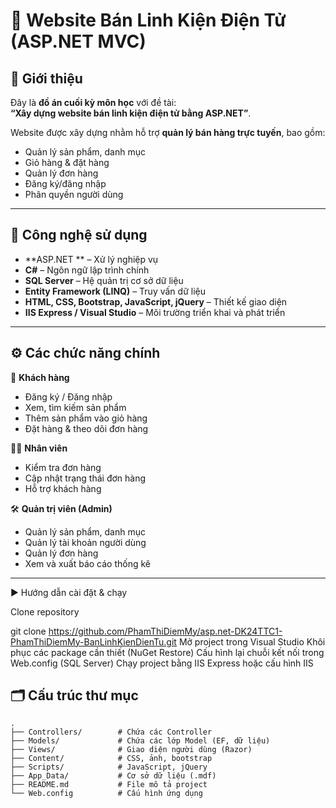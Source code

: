 # 🛒 Website Bán Linh Kiện Điện Tử (ASP.NET MVC)

## 📖 Giới thiệu
Đây là **đồ án cuối kỳ môn học** với đề tài:  
**“Xây dựng website bán linh kiện điện tử bằng ASP.NET”**.  

Website được xây dựng nhằm hỗ trợ **quản lý bán hàng trực tuyến**, bao gồm:  
- Quản lý sản phẩm, danh mục  
- Giỏ hàng & đặt hàng  
- Quản lý đơn hàng  
- Đăng ký/đăng nhập  
- Phân quyền người dùng  

---

## 🚀 Công nghệ sử dụng
- **ASP.NET ** – Xử lý nghiệp vụ 
- **C#** – Ngôn ngữ lập trình chính  
- **SQL Server** – Hệ quản trị cơ sở dữ liệu  
- **Entity Framework (LINQ)** – Truy vấn dữ liệu  
- **HTML, CSS, Bootstrap, JavaScript, jQuery** – Thiết kế giao diện  
- **IIS Express / Visual Studio** – Môi trường triển khai và phát triển  

---

## ⚙️ Các chức năng chính
👤 **Khách hàng**  
- Đăng ký / Đăng nhập  
- Xem, tìm kiếm sản phẩm  
- Thêm sản phẩm vào giỏ hàng  
- Đặt hàng & theo dõi đơn hàng  

🧑‍💼 **Nhân viên**  
- Kiểm tra đơn hàng  
- Cập nhật trạng thái đơn hàng  
- Hỗ trợ khách hàng  

🛠️ **Quản trị viên (Admin)**  
- Quản lý sản phẩm, danh mục  
- Quản lý tài khoản người dùng  
- Quản lý đơn hàng  
- Xem và xuất báo cáo thống kê  

---
▶️ Hướng dẫn cài đặt & chạy

Clone repository

git clone https://github.com/PhamThiDiemMy/asp.net-DK24TTC1-PhamThiDiemMy-BanLinhKienDienTu.git
Mở project trong Visual Studio
Khôi phục các package cần thiết (NuGet Restore)
Cấu hình lại chuỗi kết nối trong Web.config (SQL Server)
Chạy project bằng IIS Express hoặc cấu hình IIS


## 🗂️ Cấu trúc thư mục
```plaintext
.
├── Controllers/        # Chứa các Controller
├── Models/             # Chứa các lớp Model (EF, dữ liệu)
├── Views/              # Giao diện người dùng (Razor)
├── Content/            # CSS, ảnh, bootstrap
├── Scripts/            # JavaScript, jQuery
├── App_Data/           # Cơ sở dữ liệu (.mdf)
├── README.md           # File mô tả project
└── Web.config          # Cấu hình ứng dụng

